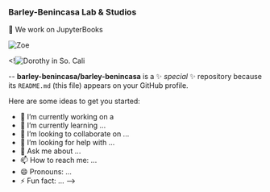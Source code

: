 
### Barley-Benincasa Lab & Studios


🔭  We work on JupyterBooks


![Zoe](https://user-images.githubusercontent.com/24324773/167266217-bbd8c0b4-b774-4546-8caa-dc91f35f0e6b.png)


<!![Dorothy in So. Cali](https://user-images.githubusercontent.com/24324773/167266265-6d53d0c2-845c-4f8c-8a95-a40696d6ad7c.jpg)

--
**barley-benincasa/barley-benincasa** is a ✨ _special_ ✨ repository because its `README.md` (this file) appears on your GitHub profile.

Here are some ideas to get you started:

- 🔭 I’m currently working on a 
- 🌱 I’m currently learning ...
- 👯 I’m looking to collaborate on ...
- 🤔 I’m looking for help with ...
- 💬 Ask me about ...
- 📫 How to reach me: ...
- 😄 Pronouns: ...
- ⚡ Fun fact: ...
-->
